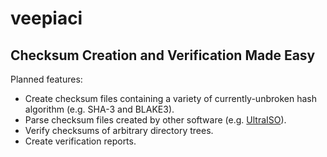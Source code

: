 # veepiaci
## Checksum Creation and Verification Made Easy

Planned features:
* Create checksum files containing a variety of currently-unbroken hash algorithm (e.g. SHA-3 and BLAKE3).
* Parse checksum files created by other software (e.g. [UltraISO](https://www.ultraiso.com/)).
* Verify checksums of arbitrary directory trees.
* Create verification reports.
